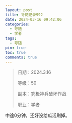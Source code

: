 ```yaml
---
layout: post
title: 导随记录992
date: 2024-03-16 09:42:06
categories:
  - 导随
  - 学者
tags:
  - 导随
pin: true
toc: true
comments: true
---
```

> 日期：2024.3.16
>
> 等级：50
>
> 副本：究极神兵破坏作战
>
> 职业：学者

中途0分钟，还好没给瓜活刷掉。